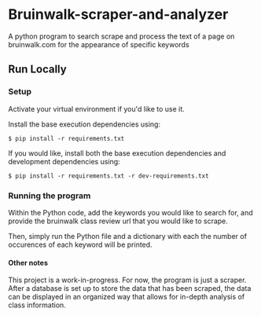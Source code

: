 # Bruinwalk-scraper-and-analyzer

A python program to search scrape and process the text of a page on bruinwalk.com for the appearance of specific keywords

## Run Locally

### Setup

Activate your virtual environment if you'd like to use it.

Install the base execution dependencies using:

```shell
$ pip install -r requirements.txt
```

If you would like, install both the base execution dependencies and development dependencies using:

```shell
$ pip install -r requirements.txt -r dev-requirements.txt
```

### Running the program

Within the Python code, add the keywords you would like to search for, and provide the bruinwalk class review url that you would like to scrape.

Then, simply run the Python file and a dictionary with each the number of occurences of each keyword will be printed.


#### Other notes

This project is a work-in-progress. For now, the program is just a scraper. After a database is set up to store the data that has been scraped, the data can be displayed in an organized way that allows for in-depth analysis of class information.
